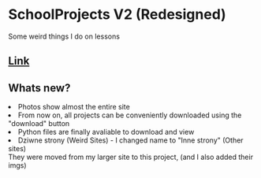 # SchoolProjects V2 (Redesigned)
Some weird things I do on lessons

## [Link](https://sp.285.works)

## Whats new?
<li>Photos show almost the entire site</li>
<li>From now on, all projects can be conveniently downloaded using the "download" button</li>
<li>Python files are finally avaliable to download and view</li>
<li>Dziwne strony (Weird Sites) -  I changed name to "Inne strony" (Other sites)<br> 
They were moved from my larger site to this project, (and I also added their imgs)</li>